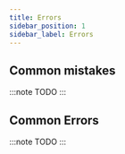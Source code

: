 ```yaml
---
title: Errors
sidebar_position: 1
sidebar_label: Errors
---
```


## Common mistakes

:::note
TODO
:::

## Common Errors

:::note
TODO
:::
